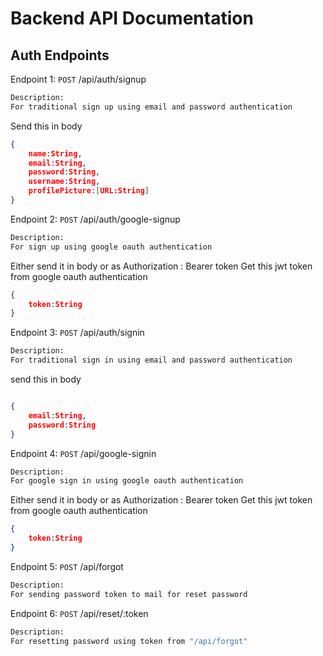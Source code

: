 # Backend API Documentation
## Auth Endpoints


Endpoint 1: `POST` /api/auth/signup
```bash
Description: 
For traditional sign up using email and password authentication
```
Send this in body
```json
{
    name:String, 
    email:String, 
    password:String, 
    username:String, 
    profilePicture:[URL:String]
}
```

Endpoint 2: `POST` /api/auth/google-signup
```bash
Description: 
For sign up using google oauth authentication
```
Either send it in body or as Authorization : Bearer token
Get this jwt token from google oauth authentication
```json
{
    token:String
}
```

Endpoint 3: `POST` /api/auth/signin
```bash
Description: 
For traditional sign in using email and password authentication
```
send this in body
```json

{
    email:String,
    password:String
}
```


Endpoint 4: `POST` /api/google-signin
```bash
Description: 
For google sign in using google oauth authentication
```
Either send it in body or as Authorization : Bearer token
Get this jwt token from google oauth authentication
```json
{
    token:String
}
```

Endpoint 5: `POST` /api/forgot
```bash
Description: 
For sending password token to mail for reset password
```

Endpoint 6: `POST` /api/reset/:token
```bash
Description: 
For resetting password using token from "/api/forgot"
```